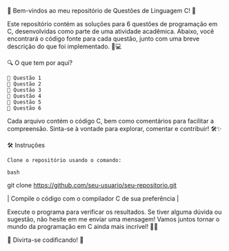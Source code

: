 
🎉 Bem-vindos ao meu repositório de Questões de Linguagem C! 🎉

Este repositório contém as soluções para 6 questões de programação em C, desenvolvidas como parte de uma atividade acadêmica. Abaixo, você encontrará o código fonte para cada questão, junto com uma breve descrição do que foi implementado. 🚀💻

🔍 O que tem por aqui?

    🧩 Questão 1
    🧩 Questão 2
    🧩 Questão 3
    🧩 Questão 4
    🧩 Questão 5
    🧩 Questão 6


Cada arquivo contém o código C, bem como comentários para facilitar a compreensão. Sinta-se à vontade para explorar, comentar e contribuir! 🛠️✨

🛠️ Instruções

    Clone o repositório usando o comando:

    bash

git clone https://github.com/seu-usuario/seu-repositorio.git

| Compile o código com o compilador C de sua preferência |




Execute o programa para verificar os resultados.
Se tiver alguma dúvida ou sugestão, não hesite em me enviar uma mensagem! Vamos juntos tornar o mundo da programação em C ainda mais incrível! 🌟🙌

🚀 Divirta-se codificando! 🚀

